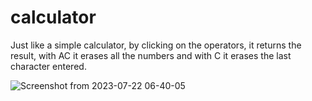 # calculator
Just like a simple calculator, by clicking on the operators, it returns the result, with AC it erases all the numbers and with C it erases the last character entered.


![Screenshot from 2023-07-22 06-40-05](https://github.com/elahe919/Calculator/assets/58299567/34ed03a7-e37d-455c-9692-4f3f36c88b41)




